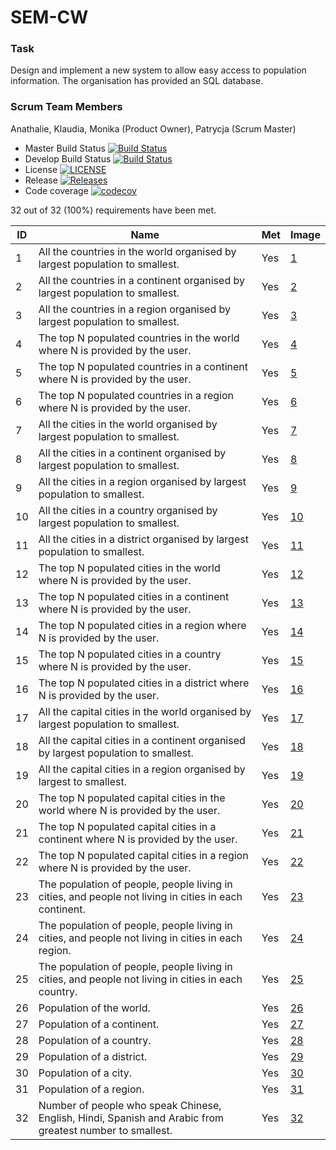 # SEM-CW

### Task
Design and implement a new system to allow easy access to population information. The organisation has provided an SQL database.

### Scrum Team Members
Anathalie, 
Klaudia, 
Monika (Product Owner), 
Patrycja (Scrum Master)


- Master Build Status [![Build Status](https://travis-ci.com/KlaudiaJaros/SEM-CW.svg?branch=master)](https://travis-ci.com/KlaudiaJaros/SEM-CW)
- Develop Build Status [![Build Status](https://travis-ci.com/KlaudiaJaros/SEM-CW.svg?branch=develop)](https://travis-ci.com/KlaudiaJaros/SEM-CW)  
- License [![LICENSE](https://img.shields.io/github/license/KlaudiaJaros/SEM-CW.svg?style=flat-square)](https://github.com/KlaudiaJaros/SEM-CW/blob/master/LICENSE)
- Release [![Releases](https://img.shields.io/github/release/KlaudiaJaros/SEM-CW/all.svg?style=flat-square)](https://github.com/KlaudiaJaros/SEM-CW/releases)
- Code coverage [![codecov](https://codecov.io/gh/KlaudiaJaros/SEM-CW/branch/master/graph/badge.svg?token=AYX9BK85IP)](https://codecov.io/gh/KlaudiaJaros/SEM-CW)

32 out of 32 (100%) requirements have been met.

| ID | Name | Met | Image |
| --------------- | ------------ |  --------------- | ------------ | 
| 1 | All the countries in the world organised by largest population to smallest. | Yes |  [1](https://github.com/KlaudiaJaros/SEM-CW/blob/develop/report%20screenshots/allcapcities-cont.png) |
| 2 | All the countries in a continent organised by largest population to smallest. | Yes |  [2](https://github.com/KlaudiaJaros/SEM-CW/blob/develop/report%20screenshots/allcountries-cont.png)  |
| 3 | All the countries in a region organised by largest population to smallest. | Yes |  [3](https://github.com/KlaudiaJaros/SEM-CW/blob/develop/report%20screenshots/allcountries-reg.png)  |
| 4 | The top N populated countries in the world where N is provided by the user. | Yes |  [4](https://github.com/KlaudiaJaros/SEM-CW/blob/develop/report%20screenshots/topncountries.png)  |
| 5 | The top N populated countries in a continent where N is provided by the user. | Yes |  [5](https://github.com/KlaudiaJaros/SEM-CW/blob/develop/report%20screenshots/topncountries-cont.png) |
| 6 | The top N populated countries in a region where N is provided by the user. | Yes | [6](https://github.com/KlaudiaJaros/SEM-CW/blob/develop/report%20screenshotss/topncountries-reg.png)  |
| 7 | All the cities in the world organised by largest population to smallest. | Yes | [7](https://github.com/KlaudiaJaros/SEM-CW/blob/develop/report%20screenshots/allcities.png)  | 
| 8 | All the cities in a continent organised by largest population to smallest. | Yes |  [8](https://github.com/KlaudiaJaros/SEM-CW/blob/develop/report%20screenshots/allcities-cont.png) |
| 9 | All the cities in a region organised by largest population to smallest. | Yes |  [9](https://github.com/KlaudiaJaros/SEM-CW/blob/develop/report%20screenshots/allcities-reg.png)  |
| 10 | All the cities in a country organised by largest population to smallest. | Yes |  [10](https://github.com/KlaudiaJaros/SEM-CW/blob/develop/report%20screenshots/allcities-country.png)  |
| 11 | All the cities in a district organised by largest population to smallest. | Yes |  [11](https://github.com/KlaudiaJaros/SEM-CW/blob/develop/report%20screenshots/allcities-dis.png)  |
| 12 | The top N populated cities in the world where N is provided by the user. | Yes | [12](https://github.com/KlaudiaJaros/SEM-CW/blob/develop/report%20screenshots/topncities.png) |
| 13 | The top N populated cities in a continent where N is provided by the user. | Yes | [13](https://github.com/KlaudiaJaros/SEM-CW/blob/develop/report%20screenshots/topncities-cont.png) |
| 14 | The top N populated cities in a region where N is provided by the user. | Yes | [14](https://github.com/KlaudiaJaros/SEM-CW/blob/develop/report%20screenshots/topncities-reg.png) |
| 15 | The top N populated cities in a country where N is provided by the user. | Yes | [15](https://github.com/KlaudiaJaros/SEM-CW/blob/develop/report%20screenshots/topncities-country.png) |
| 16 | The top N populated cities in a district where N is provided by the user. | Yes | [16](https://github.com/KlaudiaJaros/SEM-CW/blob/develop/report%20screenshots/topncities-dis.png) |
| 17 | All the capital cities in the world organised by largest population to smallest. | Yes | [17](https://github.com/KlaudiaJaros/SEM-CW/blob/develop/report%20screenshots/allcapcities.png) |
| 18 | All the capital cities in a continent organised by largest population to smallest. | Yes | [18](https://github.com/KlaudiaJaros/SEM-CW/blob/develop/report%20screenshots/allcapcities-cont.png) |
| 19 | All the capital cities in a region organised by largest to smallest. | Yes | [19](https://github.com/KlaudiaJaros/SEM-CW/blob/develop/report%20screenshots/allcapcities-reg.png) |
| 20 | The top N populated capital cities in the world where N is provided by the user. | Yes | [20](https://github.com/KlaudiaJaros/SEM-CW/blob/develop/report%20screenshots/topncapcities.png) |
| 21 | The top N populated capital cities in a continent where N is provided by the user. | Yes | [21](https://github.com/KlaudiaJaros/SEM-CW/blob/develop/report%20screenshots/topncapcities-cont.png) |
| 22 | The top N populated capital cities in a region where N is provided by the user. | Yes | [22](https://github.com/KlaudiaJaros/SEM-CW/blob/develop/report%20screenshots/topncapcities-reg.png) |
| 23 | The population of people, people living in cities, and people not living in cities in each continent. | Yes | [23](https://github.com/KlaudiaJaros/SEM-CW/blob/develop/report%20screenshots/population-cont.png) |
| 24 | The population of people, people living in cities, and people not living in cities in each region. | Yes | [24](https://github.com/KlaudiaJaros/SEM-CW/blob/develop/report%20screenshots/population-reg.png) |
| 25 | The population of people, people living in cities, and people not living in cities in each country. | Yes | [25](https://github.com/KlaudiaJaros/SEM-CW/blob/develop/report%20screenshots/population-country.png) |
| 26 | Population of the world. | Yes | [26](https://github.com/KlaudiaJaros/SEM-CW/blob/develop/report%20screenshots/world.png) |
| 27 | Population of a continent. | Yes | [27](https://github.com/KlaudiaJaros/SEM-CW/blob/develop/report%20screenshotshttps://github.com/KlaudiaJaros/SEM-CW/blob/develop/report%20screenshots/continent.png) |
| 28 | Population of a country. | Yes | [28](https://github.com/KlaudiaJaros/SEM-CW/blob/develop/report%20screenshots/country.png) |
| 29 | Population of a district. | Yes | [29](https://github.com/KlaudiaJaros/SEM-CW/blob/develop/report%20screenshots/district.png) |
| 30 | Population of a city. | Yes | [30](https://github.com/KlaudiaJaros/SEM-CW/blob/develop/report%20screenshots/city.png) |
| 31 | Population of a region. | Yes | [31](https://github.com/KlaudiaJaros/SEM-CW/blob/develop/report%20screenshots/region.png) |
| 32 | Number of people who speak Chinese, English, Hindi, Spanish and Arabic from greatest number to smallest. | Yes | [32](https://github.com/KlaudiaJaros/SEM-CW/blob/develop/report%20screenshots/language.png) |




